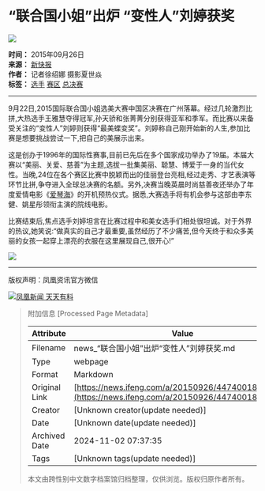 # “联合国小姐”出炉 “变性人”刘婷获奖

![](https://dolphin.deliver.ifeng.com/c?z=ifeng&la=0&si=2&ci=23&cg=22&c=29&or=232&l=728&bg=728&b=726&u=https://y0.ifengimg.com/34c4a1d78882290c/2012/0528/1x1.gif)

**时间：** 2015年09月26日  
**来源：** [新快报](http://dianzibao.xkb.com.cn/view/1008692)  
**作者：** 记者徐绍娜 摄影夏世焱  
**标签：** [选手](http://search.ifeng.com/sofeng/search.action?c=1&q=%E9%80%89%E6%89%8B) [赛区](http://search.ifeng.com/sofeng/search.action?c=1&q=%E8%B5%9B%E5%8C%BA) [总决赛](http://search.ifeng.com/sofeng/search.action?c=1&q=%E6%80%BB%E5%86%B3%E8%B5%9B)  

---

9月22日,2015国际联合国小姐选美大赛中国区决赛在广州落幕。经过几轮激烈比拼,大热选手王雅慧夺得冠军,孙天骄和张菁菁分别获得亚军和季军。而比赛以来备受关注的“变性人”刘婷则获得“最美蝶变奖”。刘婷称自己刚开始新的人生,参加比赛是想要挑战尝试一下,把自己的美展示出来。

这是创办于1996年的国际性赛事,目前已先后在多个国家成功举办了19届。本届大赛以“美丽、关爱、慈善”为主题,选拔一批集美丽、聪慧、博爱于一身的当代女性。当晚,24位在各个赛区比赛中脱颖而出的佳丽登台亮相,经过走秀、才艺表演等环节比拼,争夺进入全球总决赛的名额。另外,决赛当晚英晨时尚慈善夜还举办了年度爱情电影《[爱琴海](http://app.travel.ifeng.com/scenery_detail-17001.html)》的开机预热仪式。据悉,大赛选手将有机会参与这部由李东健、姚星彤领衔主演的院线电影。

比赛结束后,焦点选手刘婷坦言在比赛过程中和美女选手们相处很坦诚。对于外界的热议,她笑说:“做真实的自己才最重要,虽然经历了不少痛苦,但今天终于和众多美丽的女孩一起穿上漂亮的衣服在这里展现自己,很开心!”

![](http://y0.ifengimg.com/cmpp/2015/09/26/03/e0c99c34-d018-429a-8d92-e949a90e9a06_size42_w509_h759.jpg)

--- 

版权声明：凤凰资讯官方微信  

[![凤凰新闻 天天有料](//y3.ifengimg.com/a/2015/0130/b3e486531275e3b.JPG)](http://api.3g.ifeng.com/ifengtg?adid=11345)

> 附加信息 [Processed Page Metadata]
>
> | Attribute       | Value                                  |
> |-----------------|----------------------------------------|
> | Filename        | news_“联合国小姐”出炉“变性人”刘婷获奖.md                             |
> | Type            | webpage                                 |
> | Format          | Markdown                               |
> | Original Link   | [https://news.ifeng.com/a/20150926/44740018_0.shtml](https://news.ifeng.com/a/20150926/44740018_0.shtml)                       |
> | Creator         | [Unknown creator(update needed)]                              |
> | Date            | [Unknown date(update needed)]                                 |
> | Archived Date   | 2024-11-02 07:37:35                             |
> | Tags            | [Unknown tags(update needed)]                                 |
>
> 本文由跨性别中文数字档案馆归档整理，仅供浏览。版权归原作者所有。
>